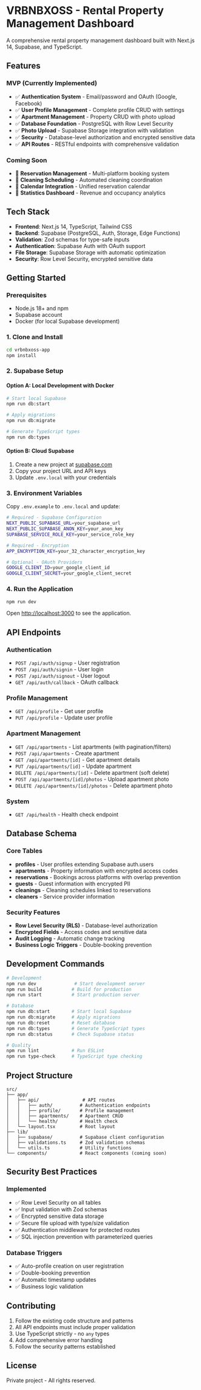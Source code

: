 # VRBNBXOSS - Rental Property Management Dashboard

A comprehensive rental property management dashboard built with Next.js 14, Supabase, and TypeScript.

## Features

### MVP (Currently Implemented)
- ✅ **Authentication System** - Email/password and OAuth (Google, Facebook)
- ✅ **User Profile Management** - Complete profile CRUD with settings
- ✅ **Apartment Management** - Property CRUD with photo upload
- ✅ **Database Foundation** - PostgreSQL with Row Level Security
- ✅ **Photo Upload** - Supabase Storage integration with validation
- ✅ **Security** - Database-level authorization and encrypted sensitive data
- ✅ **API Routes** - RESTful endpoints with comprehensive validation

### Coming Soon
- 🔄 **Reservation Management** - Multi-platform booking system
- 🔄 **Cleaning Scheduling** - Automated cleaning coordination
- 🔄 **Calendar Integration** - Unified reservation calendar
- 🔄 **Statistics Dashboard** - Revenue and occupancy analytics

## Tech Stack

- **Frontend**: Next.js 14, TypeScript, Tailwind CSS
- **Backend**: Supabase (PostgreSQL, Auth, Storage, Edge Functions)
- **Validation**: Zod schemas for type-safe inputs
- **Authentication**: Supabase Auth with OAuth support
- **File Storage**: Supabase Storage with automatic optimization
- **Security**: Row Level Security, encrypted sensitive data

## Getting Started

### Prerequisites

- Node.js 18+ and npm
- Supabase account
- Docker (for local Supabase development)

### 1. Clone and Install

```bash
cd vrbnbxoss-app
npm install
```

### 2. Supabase Setup

#### Option A: Local Development with Docker
```bash
# Start local Supabase
npm run db:start

# Apply migrations
npm run db:migrate

# Generate TypeScript types
npm run db:types
```

#### Option B: Cloud Supabase
1. Create a new project at [supabase.com](https://supabase.com)
2. Copy your project URL and API keys
3. Update `.env.local` with your credentials

### 3. Environment Variables

Copy `.env.example` to `.env.local` and update:

```bash
# Required - Supabase Configuration
NEXT_PUBLIC_SUPABASE_URL=your_supabase_url
NEXT_PUBLIC_SUPABASE_ANON_KEY=your_anon_key
SUPABASE_SERVICE_ROLE_KEY=your_service_role_key

# Required - Encryption
APP_ENCRYPTION_KEY=your_32_character_encryption_key

# Optional - OAuth Providers
GOOGLE_CLIENT_ID=your_google_client_id
GOOGLE_CLIENT_SECRET=your_google_client_secret
```

### 4. Run the Application

```bash
npm run dev
```

Open [http://localhost:3000](http://localhost:3000) to see the application.

## API Endpoints

### Authentication
- `POST /api/auth/signup` - User registration
- `POST /api/auth/signin` - User login
- `POST /api/auth/signout` - User logout
- `GET /api/auth/callback` - OAuth callback

### Profile Management
- `GET /api/profile` - Get user profile
- `PUT /api/profile` - Update user profile

### Apartment Management
- `GET /api/apartments` - List apartments (with pagination/filters)
- `POST /api/apartments` - Create apartment
- `GET /api/apartments/[id]` - Get apartment details
- `PUT /api/apartments/[id]` - Update apartment
- `DELETE /api/apartments/[id]` - Delete apartment (soft delete)
- `POST /api/apartments/[id]/photos` - Upload apartment photo
- `DELETE /api/apartments/[id]/photos` - Delete apartment photo

### System
- `GET /api/health` - Health check endpoint

## Database Schema

### Core Tables
- **profiles** - User profiles extending Supabase auth.users
- **apartments** - Property information with encrypted access codes
- **reservations** - Bookings across platforms with overlap prevention
- **guests** - Guest information with encrypted PII
- **cleanings** - Cleaning schedules linked to reservations
- **cleaners** - Service provider information

### Security Features
- **Row Level Security (RLS)** - Database-level authorization
- **Encrypted Fields** - Access codes and sensitive data
- **Audit Logging** - Automatic change tracking
- **Business Logic Triggers** - Double-booking prevention

## Development Commands

```bash
# Development
npm run dev              # Start development server
npm run build           # Build for production
npm run start           # Start production server

# Database
npm run db:start        # Start local Supabase
npm run db:migrate      # Apply migrations
npm run db:reset        # Reset database
npm run db:types        # Generate TypeScript types
npm run db:status       # Check Supabase status

# Quality
npm run lint            # Run ESLint
npm run type-check      # TypeScript type checking
```

## Project Structure

```
src/
├── app/
│   ├── api/                # API routes
│   │   ├── auth/          # Authentication endpoints
│   │   ├── profile/       # Profile management
│   │   ├── apartments/    # Apartment CRUD
│   │   └── health/        # Health check
│   └── layout.tsx         # Root layout
├── lib/
│   ├── supabase/          # Supabase client configuration
│   ├── validations.ts     # Zod validation schemas
│   └── utils.ts           # Utility functions
└── components/            # React components (coming soon)
```

## Security Best Practices

### Implemented
- ✅ Row Level Security on all tables
- ✅ Input validation with Zod schemas
- ✅ Encrypted sensitive data storage
- ✅ Secure file upload with type/size validation
- ✅ Authentication middleware for protected routes
- ✅ SQL injection prevention with parameterized queries

### Database Triggers
- ✅ Auto-profile creation on user registration
- ✅ Double-booking prevention
- ✅ Automatic timestamp updates
- ✅ Business logic validation

## Contributing

1. Follow the existing code structure and patterns
2. All API endpoints must include proper validation
3. Use TypeScript strictly - no `any` types
4. Add comprehensive error handling
5. Follow the security patterns established

## License

Private project - All rights reserved.